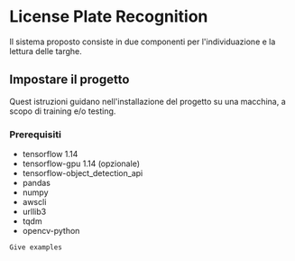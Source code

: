 # License Plate Recognition

Il sistema proposto consiste in due componenti per l'individuazione e la lettura delle targhe.

## Impostare il progetto

Quest istruzioni guidano nell'installazione del progetto su una macchina, a scopo di training e/o testing.

### Prerequisiti

- tensorflow 1.14
- tensorflow-gpu 1.14 (opzionale)
- tensorflow-object_detection_api
- pandas
- numpy
- awscli
- urllib3
- tqdm
- opencv-python

```
Give examples
```

